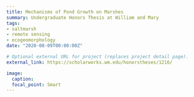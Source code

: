 ```yaml
---
title: Mechanisms of Pond Growth on Marshes
summary: Undergraduate Honors Thesis at William and Mary
tags:
- saltmarsh
- remote sensing
- ecogeomorphology
date: "2020-08-09T00:00:00Z"

# Optional external URL for project (replaces project detail page).
external_link: https://scholarworks.wm.edu/honorstheses/1216/

image:
  caption:
  focal_point: Smart
---
```



